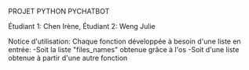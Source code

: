 PROJET PYTHON PYCHATBOT

Étudiant 1: Chen Irène,
Étudiant 2: Weng Julie

Notice d'utilisation:
Chaque fonction développée à besoin d'une liste en entrée:
-Soit la liste "files_names" obtenue grâce à l'os 
-Soit d'une liste obtenue à partir d'une autre fonction
